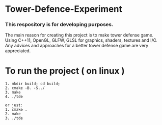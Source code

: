 # Tower-Defence-Experiment

### This respository is for developing purposes.

The main reason for creating this project is to make tower defense game. Using C++11, OpenGL, GLFW, GLSL for graphics, shaders, textures and I/O. Any advices and approaches for a better tower defense game are very appreciated.

# To run the project ( on linux )
    1. mkdir build; cd build;
    2. cmake -B. -S../
    3. make
    4. ./tde

    or just:
    1. cmake .
    2. make
    3. ./tde
